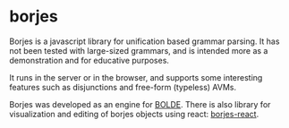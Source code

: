 # borjes

Borjes is a javascript library for unification based grammar parsing. It has not been tested with large-sized grammars, and is intended more as a demonstration and for educative purposes.

It runs in the server or in the browser, and supports some interesting features such as disjunctions and free-form (typeless) AVMs.

Borjes was developed as an engine for [BOLDE](https://github.com/agarsev/bolde). There is also library for visualization and editing of borjes objects using react: [borjes-react](https://github.com/agarsev/borjes-react).
